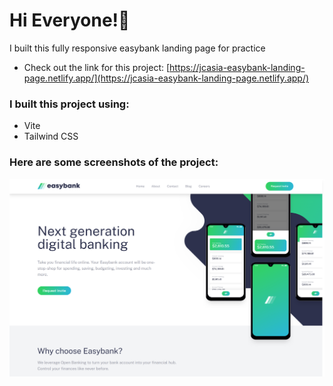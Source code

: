 # Hi Everyone!👋

I built this fully responsive easybank landing page for practice

- Check out the link for this project: [https://jcasia-easybank-landing-page.netlify.app/](https://jcasia-easybank-landing-page.netlify.app/)

### I built this project using:

- Vite
- Tailwind CSS

### Here are some screenshots of the project:

![](./src/images/easybank-sc.png)
